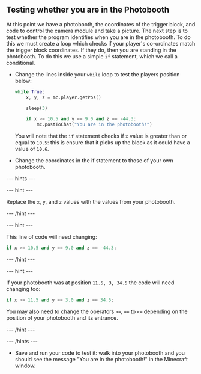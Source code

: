 ## Testing whether you are in the Photobooth

At this point we have a photobooth, the coordinates of the trigger block, and code to control the camera module and take a picture. The next step is to test whether the program identifies when you are in the photobooth. To do this we must create a loop which checks if your player's co-ordinates match the trigger block coordinates. If they do, then you are standing in the photobooth. To do this we use a simple `if` statement, which we call a conditional.

- Change the lines inside your `while` loop to test the players position below:

    ```python
    while True:
        x, y, z = mc.player.getPos()

    	sleep(3)

    	if x >= 10.5 and y == 9.0 and z == -44.3:
    	    mc.postToChat("You are in the photobooth!")
    ```

    You will note that the `if` statement checks if `x` value is greater than or equal to `10.5`: this is ensure that it picks up the block as it could have a value of `10.6`. 

- Change the coordinates in the if statement to those of your own photobooth.

--- hints ---

--- hint ---

Replace the `x`, `y`, and `z` values with the values from your photobooth.

--- /hint ---

--- hint ---

This line of code will need changing:

```python
if x >= 10.5 and y == 9.0 and z == -44.3:
```

--- /hint ---

--- hint ---

If your photobooth was at position `11.5, 3, 34.5` the code will need changing too:

```python
if x >= 11.5 and y == 3.0 and z == 34.5:
```

You may also need to change the operators `>=`, `==` to `<=` depending on the position of your photobooth and its entrance.

--- /hint ---

--- /hints ---

- Save and run your code to test it: walk into your photobooth and you should see the message "You are in the photobooth!" in the Minecraft window.
